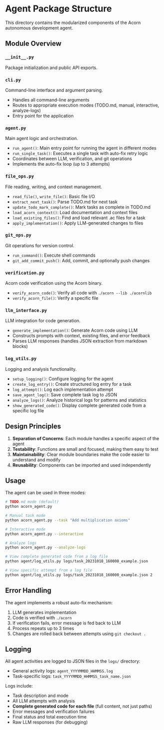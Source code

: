 # Agent Package Structure

This directory contains the modularized components of the Acorn autonomous development agent.

## Module Overview

### `__init__.py`
Package initialization and public API exports.

### `cli.py`
Command-line interface and argument parsing.
- Handles all command-line arguments
- Routes to appropriate execution modes (TODO.md, manual, interactive, analyze-logs)
- Entry point for the application

### `agent.py`
Main agent logic and orchestration.
- `run_agent()`: Main entry point for running the agent in different modes
- `run_single_task()`: Executes a single task with auto-fix retry logic
- Coordinates between LLM, verification, and git operations
- Implements the auto-fix loop (up to 3 attempts)

### `file_ops.py`
File reading, writing, and context management.
- `read_file()`, `write_file()`: Basic file I/O
- `extract_next_task()`: Parse TODO.md for next task
- `update_todo_mark_complete()`: Mark tasks as complete in TODO.md
- `load_acorn_context()`: Load documentation and context files
- `load_existing_files()`: Find and load relevant .ac files for a task
- `apply_implementation()`: Apply LLM-generated changes to files

### `git_ops.py`
Git operations for version control.
- `run_command()`: Execute shell commands
- `git_add_commit_push()`: Add, commit, and optionally push changes

### `verification.py`
Acorn code verification using the Acorn binary.
- `verify_acorn_code()`: Verify all code with `./acorn --lib ./acornlib`
- `verify_acorn_file()`: Verify a specific file

### `llm_interface.py`
LLM integration for code generation.
- `generate_implementation()`: Generate Acorn code using LLM
- Constructs prompts with context, existing files, and error feedback
- Parses LLM responses (handles JSON extraction from markdown blocks)

### `log_utils.py`
Logging and analysis functionality.
- `setup_logging()`: Configure logging for the agent
- `create_log_entry()`: Create structured log entry for a task
- `log_attempt()`: Log each implementation attempt
- `save_agent_log()`: Save complete task log to JSON
- `analyze_logs()`: Analyze historical logs for patterns and statistics
- `show_generated_code()`: Display complete generated code from a specific log file

## Design Principles

1. **Separation of Concerns**: Each module handles a specific aspect of the agent
2. **Testability**: Functions are small and focused, making them easy to test
3. **Maintainability**: Clear module boundaries make the code easier to understand and modify
4. **Reusability**: Components can be imported and used independently

## Usage

The agent can be used in three modes:

```bash
# TODO.md mode (default)
python acorn_agent.py

# Manual task mode
python acorn_agent.py --task "Add multiplication axioms"

# Interactive mode
python acorn_agent.py --interactive

# Analyze logs
python acorn_agent.py --analyze-logs

# View complete generated code from a log file
python agent/log_utils.py logs/task_20231018_160000_example.json

# View specific attempt from a log file
python agent/log_utils.py logs/task_20231018_160000_example.json 2
```

## Error Handling

The agent implements a robust auto-fix mechanism:
1. LLM generates implementation
2. Code is verified with `./acorn`
3. If verification fails, error message is fed back to LLM
4. Process repeats up to 3 times
5. Changes are rolled back between attempts using `git checkout .`

## Logging

All agent activities are logged to JSON files in the `logs/` directory:
- General activity logs: `agent_YYYYMMDD_HHMMSS.log`
- Task-specific logs: `task_YYYYMMDD_HHMMSS_task_name.json`

Logs include:
- Task description and mode
- All LLM attempts with analysis
- **Complete generated code for each file** (full content, not just paths)
- Error messages and verification failures
- Final status and total execution time
- Raw LLM responses (for debugging)
